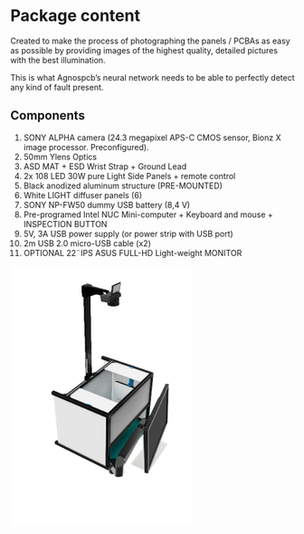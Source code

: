 #  Package content

Created to make the process of photographing the panels / PCBAs as easy as possible by providing images of the highest quality, detailed pictures with the best illumination.

This is what Agnospcb’s neural network needs to be able to perfectly detect any kind of fault present.

## Components

1. SONY ALPHA camera (24.3 megapixel APS-C CMOS sensor, Bionz X image processor. Preconfigured).
2. 50mm Ylens Optics
3. ASD MAT + ESD Wrist Strap + Ground Lead
4. 2x 108 LED 30W pure Light Side Panels + remote control
5. Black anodized aluminum structure (PRE-MOUNTED)
6. White LIGHT diffuser panels (6)
7. SONY NP-FW50 dummy USB battery (8,4 V)
8. Pre-programed Intel NUC Mini-computer + Keyboard and mouse + INSPECTION BUTTON
9. 5V, 3A USB power supply (or power strip with USB port)
10. 2m USB 2.0 micro-USB cable (x2)
11. OPTIONAL 22¨IPS ASUS FULL-HD Light-weight MONITOR

![alt text](assets/gvfytf.PNG)

